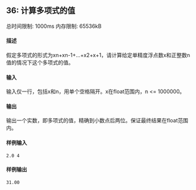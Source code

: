 ﻿## 36: 计算多项式的值
总时间限制: 1000ms     内存限制: 65536kB

#### 描述

假定多项式的形式为xn+xn-1+…+x2+x+1，请计算给定单精度浮点数x和正整数n值的情况下这个多项式的值。

#### 输入

输入仅一行，包括x和n，用单个空格隔开。x在float范围内，n <= 1000000。

#### 输出

输出一个实数，即多项式的值，精确到小数点后两位。保证最终结果在float范围内。

#### 样例输入

	2.0 4

#### 样例输出

	31.00




